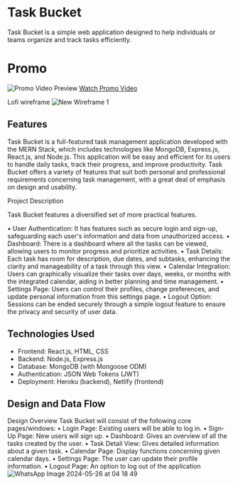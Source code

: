 # Task Bucket

Task Bucket is a simple web application designed to help individuals or teams organize and track tasks efficiently.

# Promo 

![Promo Video Preview](https://github.com/your-repo/your-project/path-to-gif.gif)
[Watch Promo Video](https://drive.google.com/file/d/1LJWegZE2wQkBCvBsGijVJKh11P4aNO0N/view?usp=drive_link)


Lofi wireframe
![New Wireframe 1](https://github.com/Dannysyed/TaskBucket/assets/95587269/7dbeff63-dca6-4e7c-b80b-f69750de4def)



## Features

Task Bucket is a full-featured task management application developed with the MERN Stack, which includes technologies like MongoDB, Express.js, React.js, and Node.js. This application will be easy and efficient for its users to handle daily tasks, track their progress, and improve productivity. Task Bucket offers a variety of features that suit both personal and professional requirements concerning task management, with a great deal of emphasis on design and usability.

Project Description

Task Bucket features a diversified set of more practical features.

• User Authentication: It has features such as secure login and sign-up, safeguarding each user's information and data from unauthorized access.
• Dashboard: There is a dashboard where all the tasks can be viewed, allowing users to monitor progress and prioritize activities.
• Task Details: Each task has room for description, due dates, and subtasks, enhancing the clarity and manageability of a task through this view.
• Calendar Integration: Users can graphically visualize their tasks over days, weeks, or months with the integrated calendar, aiding in better planning and time management.
• Settings Page: Users can control their profiles, change preferences, and update personal information from this settings page.
• Logout Option: Sessions can be ended securely through a simple logout feature to ensure the privacy and security of user data.

## Technologies Used

- Frontend: React.js, HTML, CSS
- Backend: Node.js, Express.js
- Database: MongoDB (with Mongoose ODM)
- Authentication: JSON Web Tokens (JWT)
- Deployment: Heroku (backend), Netlify (frontend)

## Design and Data Flow
Design Overview Task Bucket will consist of the following core pages/windows: 
•	Login Page: Existing users will be able to log in. 
•	Sign-Up Page: New users will sign up. 
•	Dashboard: Gives an overview of all the tasks created by the user. 
•	Task Detail View: Gives detailed information about a given task. 
•	Calendar Page: Display functions concerning given calendar days. 
•	Settings Page: The user can update their profile information. 
•	Logout Page: An option to log out of the application
![WhatsApp Image 2024-05-26 at 04 18 49](https://github.com/Dannysyed/TaskBucket/assets/95587269/97c4e0cb-6eea-4179-8bf9-ac0ec6cce711)


